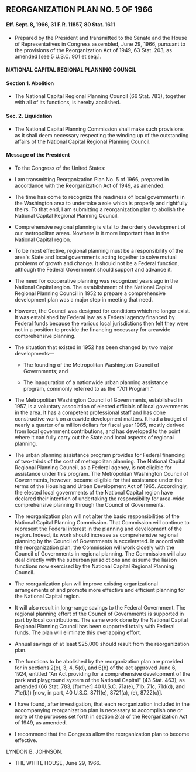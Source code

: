 ## **REORGANIZATION PLAN NO. 5 OF 1966**
#### Eff. Sept. 8, 1966, 31 F.R. 11857, 80 Stat. 1611
* Prepared by the President and transmitted to the Senate and the House of Representatives in Congress assembled, June 29, 1966, pursuant to the provisions of the Reorganization Act of 1949, 63 Stat. 203, as amended [see 5 U.S.C. 901 et seq.].

#### NATIONAL CAPITAL REGIONAL PLANNING COUNCIL
#### Section 1. Abolition
* The National Capital Regional Planning Council (66 Stat. 783), together with all of its functions, is hereby abolished.

#### Sec. 2. Liquidation
* The National Capital Planning Commission shall make such provisions as it shall deem necessary respecting the winding up of the outstanding affairs of the National Capital Regional Planning Council.

#### Message of the President
* To the Congress of the United States:

* I am transmitting Reorganization Plan No. 5 of 1966, prepared in accordance with the Reorganization Act of 1949, as amended.

* The time has come to recognize the readiness of local governments in the Washington area to undertake a role which is properly and rightfully theirs. To that end, I am submitting a reorganization plan to abolish the National Capital Regional Planning Council.

* Comprehensive regional planning is vital to the orderly development of our metropolitan areas. Nowhere is it more important than in the National Capital region.

* To be most effective, regional planning must be a responsibility of the area's State and local governments acting together to solve mutual problems of growth and change. It should not be a Federal function, although the Federal Government should support and advance it.

* The need for cooperative planning was recognized years ago in the National Capital region. The establishment of the National Capital Regional Planning Council in 1952 to prepare a comprehensive development plan was a major step in meeting that need.

* However, the Council was designed for conditions which no longer exist. It was established by Federal law as a Federal agency financed by Federal funds because the various local jurisdictions then felt they were not in a position to provide the financing necessary for areawide comprehensive planning.

* The situation that existed in 1952 has been changed by two major developments—

  * The founding of the Metropolitan Washington Council of Governments; and

  * The inauguration of a nationwide urban planning assistance program, commonly referred to as the "701 Program."

* The Metropolitan Washington Council of Governments, established in 1957, is a voluntary association of elected officials of local governments in the area. It has a competent professional staff and has done constructive work on areawide development matters. It had a budget of nearly a quarter of a million dollars for fiscal year 1965, mostly derived from local government contributions, and has developed to the point where it can fully carry out the State and local aspects of regional planning.

* The urban planning assistance program provides for Federal financing of two-thirds of the cost of metropolitan planning. The National Capital Regional Planning Council, as a Federal agency, is not eligible for assistance under this program. The Metropolitan Washington Council of Governments, however, became eligible for that assistance under the terms of the Housing and Urban Development Act of 1965. Accordingly, the elected local governments of the National Capital region have declared their intention of undertaking the responsibility for area-wide comprehensive planning through the Council of Governments.

* The reorganization plan will not alter the basic responsibilities of the National Capital Planning Commission. That Commission will continue to represent the Federal interest in the planning and development of the region. Indeed, its work should increase as comprehensive regional planning by the Council of Governments is accelerated. In accord with the reorganization plan, the Commission will work closely with the Council of Governments in regional planning. The Commission will also deal directly with the suburban jurisdictions and assume the liaison functions now exercised by the National Capital Regional Planning Council.

* The reorganization plan will improve existing organizational arrangements of and promote more effective and efficient planning for the National Capital region.

* It will also result in long-range savings to the Federal Government. The regional planning effort of the Council of Governments is supported in part by local contributions. The same work done by the National Capital Regional Planning Council has been supported totally with Federal funds. The plan will eliminate this overlapping effort.

* Annual savings of at least $25,000 should result from the reorganization plan.

* The functions to be abolished by the reorganization plan are provided for in sections 2(e), 3, 4, 5(d), and 6(b) of the act approved June 6, 1924, entitled "An Act providing for a comprehensive development of the park and playground system of the National Capital" (43 Stat. 463), as amended (66 Stat. 783, [former] 40 U.S.C. 71a(e), 71b, 71c, 71d(d), and 71e(b)) [now, in part, 40 U.S.C. 8711(e), 8721(a), (e), 8722(c)].

* I have found, after investigation, that each reorganization included in the accompanying reorganization plan is necessary to accomplish one or more of the purposes set forth in section 2(a) of the Reorganization Act of 1949, as amended.

* I recommend that the Congress allow the reorganization plan to become effective.

LYNDON B. JOHNSON.&nbsp;&nbsp;&nbsp;&nbsp;&nbsp;&nbsp;


* THE WHITE HOUSE, June 29, 1966.